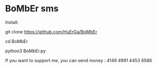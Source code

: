 # BoMbEr sms
Install:

git clone https://github.com/HuErGa/BoMbEr

cd BoMbEr

python3 BoMbEr.py


If you want to support me, you can send money :  4149 4991 4453 6586 
